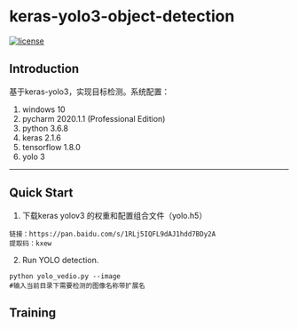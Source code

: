 # keras-yolo3-object-detection


[![license](https://img.shields.io/github/license/mashape/apistatus.svg)](LICENSE)

## Introduction

基于keras-yolo3，实现目标检测。系统配置：
1. windows 10
2. pycharm 2020.1.1 (Professional Edition)
3. python 3.6.8
4. keras 2.1.6
5. tensorflow 1.8.0
6. yolo 3

---

## Quick Start

1. 下载keras yolov3 的权重和配置组合文件（yolo.h5）
```
链接：https://pan.baidu.com/s/1RLj5IQFL9dAJ1hdd7BDy2A 
提取码：kxew 
```
2. Run YOLO detection.
```
python yolo_vedio.py --image
#输入当前目录下需要检测的图像名称带扩展名
```

## Training


